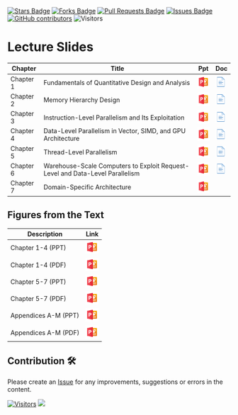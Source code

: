 <a href="https://github.com/drshahizan/project-management/stargazers"><img src="https://img.shields.io/github/stars/drshahizan/project-management" alt="Stars Badge"/></a>
<a href="https://github.com/drshahizan/project-management/network/members"><img src="https://img.shields.io/github/forks/drshahizan/project-management" alt="Forks Badge"/></a>
<a href="https://github.com/drshahizan/project-management/pulls"><img src="https://img.shields.io/github/issues-pr/drshahizan/project-management" alt="Pull Requests Badge"/></a>
<a href="https://github.com/drshahizan/project-management"><img src="https://img.shields.io/github/issues/drshahizan/project-management" alt="Issues Badge"/></a>
<a href="https://github.com/drshahizan/project-management/graphs/contributors"><img alt="GitHub contributors" src="https://img.shields.io/github/contributors/drshahizan/project-management?color=2b9348"></a>
![Visitors](https://api.visitorbadge.io/api/visitors?path=https%3A%2F%2Fgithub.com%2Fdrshahizan%2Fproject-management&labelColor=%23d9e3f0&countColor=%23697689&style=flat)

# Lecture Slides

| Chapter    | Title                                                                                  | Ppt | Doc |
|------------|----------------------------------------------------------------------------------------|----------------------------------------------------------------------------------------------|---|
| Chapter 1  | Fundamentals of Quantitative Design and Analysis                                       | <a href="https://github.com/drshahizan/computer-system/blob/main/images/week1/Chapter1.pdf"><img src="../images/powerpoint-48.png" width="30px" height="30px"></a> | <a href="https://bjpcjp.github.io/pdfs/cpus-quant/comparchs-ch01.pdf"><img src="../images/document-40.png" width="24px" height="24px"></a>|
| Chapter 2  | Memory Hierarchy Design                                                                | <a href="https://github.com/drshahizan/computer-system/blob/main/images/week1/chapter02.pdf"><img src="../images/powerpoint-48.png" width="30px" height="30px"></a> | <a href="https://bjpcjp.github.io/pdfs/cpus-quant/comparchs-ch02.pdf"><img src="../images/document-40.png" width="24px" height="24px"></a>|
| Chapter 3  | Instruction-Level Parallelism and Its Exploitation                                     | <a href="https://github.com/drshahizan/computer-system/blob/main/images/week1/chapter03.pdf"><img src="../images/powerpoint-48.png" width="30px" height="30px"></a> |<a href="https://bjpcjp.github.io/pdfs/cpus-quant/comparchs-ch03.pdf"><img src="../images/document-40.png" width="24px" height="24px"></a>|
| Chapter 4  | Data-Level Parallelism in Vector, SIMD, and GPU Architecture                           | <a href="https://github.com/drshahizan/computer-system/blob/main/images/week1/chapter04.pdf"><img src="../images/powerpoint-48.png" width="30px" height="30px"></a> |<a href="https://bjpcjp.github.io/pdfs/cpus-quant/comparchs-ch04.pdf"><img src="../images/document-40.png" width="24px" height="24px"></a>|
| Chapter 5  | Thread-Level Parallelism                                                               | <a href="https://github.com/drshahizan/computer-system/blob/main/images/week1/chapter05.pdf"><img src="../images/powerpoint-48.png" width="30px" height="30px"></a> |<a href="https://bjpcjp.github.io/pdfs/cpus-quant/comparchs-ch05.pdf"><img src="../images/document-40.png" width="24px" height="24px"></a>|
| Chapter 6  | Warehouse-Scale Computers to Exploit Request-Level and Data-Level Parallelism          | <a href="https://github.com/drshahizan/computer-system/blob/main/images/week1/chapter06.pdf"><img src="../images/powerpoint-48.png" width="30px" height="30px"></a> |<a href="https://bjpcjp.github.io/pdfs/cpus-quant/comparchs-ch06.pdf"><img src="../images/document-40.png" width="24px" height="24px"></a>|
| Chapter 7  | Domain-Specific Architecture                                                           | <a href="https://github.com/drshahizan/computer-system/blob/main/images/week1/chapter07.pdf"><img src="../images/powerpoint-48.png" width="30px" height="30px"></a> | 

## Figures from the Text


| Description                       | Link                                                                                                  |
|-----------------------------------|:-----------------------------------------------------------------:|
| Chapter 1-4 (PPT)                 | <a href="https://elsevier.widen.net/content/goypup1p8f/original/CompanionAsset_9780128119051_PPTchapter1_4.zip"><img src="../images/powerpoint-48.png" width="30px" height="30px"></a> |
| Chapter 1-4 (PDF)                 | <a href="https://elsevier.widen.net/content/emeb9br8g8/original/CompanionAsset_9780128119051_Figures_PDFchapter1_4.zip"><img src="../images/powerpoint-48.png" width="30px" height="30px"></a> |
| Chapter 5-7 (PPT)                 | <a href="https://elsevier.widen.net/content/rt33juclwg/original/CompanionAsset_9780128119051_PPTchapter5_7.zip"><img src="../images/powerpoint-48.png" width="30px" height="30px"></a> |
| Chapter 5-7 (PDF)                 | <a href="https://elsevier.widen.net/content/kg0881q6ds/original/CompanionAsset_9780128119051_Figures_PDFchapter5_7.zip"><img src="../images/powerpoint-48.png" width="30px" height="30px"></a> |
| Appendices A-M (PPT)              | <a href="https://elsevier.widen.net/content/ncjqq808lm/original/CompanionAsset_9780128119051_Lecture-Slides_Appendix.zip"><img src="../images/powerpoint-48.png" width="30px" height="30px"></a> |
| Appendices A-M (PDF)              | <a href="https://elsevier.widen.net/content/d2thycvrcs/original/CompanionAsset_9780128119051_Figures_Appendix_V1.zip"><img src="../images/powerpoint-48.png" width="30px" height="30px"></a> |

## Contribution 🛠️
Please create an [Issue](https://github.com/drshahizan/project-management/issues) for any improvements, suggestions or errors in the content.

[![Visitors](https://api.visitorbadge.io/api/visitors?path=https%3A%2F%2Fgithub.com%2Fdrshahizan&labelColor=%23697689&countColor=%23555555&style=plastic)](https://visitorbadge.io/status?path=https%3A%2F%2Fgithub.com%2Fdrshahizan)
![](https://hit.yhype.me/github/profile?user_id=81284918)
